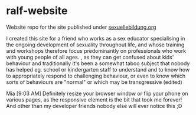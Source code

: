 # ralf-website
Website repo for the site published under [sexuellebildung.org](http://sexuellebildung.org)

I created this site for a friend who works as a sex educator specialising in the ongoing development of sexuality throughout life, and whose training and workshops therefore focus predominantly on professionals who work with young people of all ages. , as they can get confused about kids' behaviour and traditionally it's been a somewhat taboo subject that nobody has helped eg. school or kindergarten staff to understand and to know how to appropriately respond to challenging behaviour, or even to know which sorts of behaviours are "normal" or which may be transgressive (edited) 

Mia [9:03 AM]
Definitely resize your browser window or flip your phone on various pages, as the responsive element is the bit that took me forever! And other than my developer friends nobody else will ever notice this ;D
